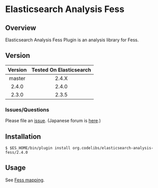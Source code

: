 Elasticsearch Analysis Fess
=======================

## Overview

Elasticsearch Analysis Fess Plugin is an analysis library for Fess.

## Version

| Version   | Tested On Elasticsearch |
|:---------:|:-----------------------:|
| master    | 2.4.X                   |
| 2.4.0     | 2.4.0                   |
| 2.3.0     | 2.3.5                   |

### Issues/Questions

Please file an [issue](https://github.com/codelibs/elasticsearch-analysis-fess/issues "issue").
(Japanese forum is [here](https://github.com/codelibs/codelibs-ja-forum "here").)

## Installation

    $ $ES_HOME/bin/plugin install org.codelibs/elasticsearch-analysis-fess/2.4.0

## Usage

See [Fess mapping](https://github.com/codelibs/fess/blob/master/src/main/resources/fess_indices/fess.json).

